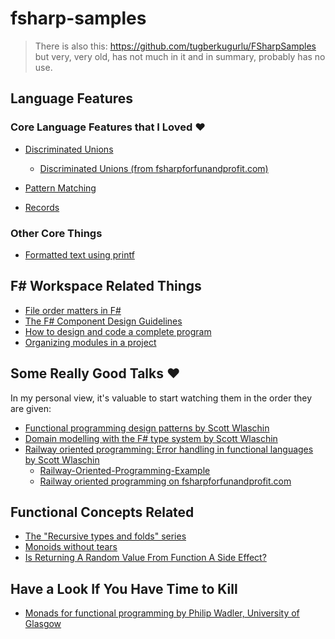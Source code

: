 # fsharp-samples

> There is also this: https://github.com/tugberkugurlu/FSharpSamples but very, very old, has not much in it and in summary, probably has no use.

## Language Features

### Core Language Features that I Loved :heart:

 - [Discriminated Unions](https://docs.microsoft.com/en-us/dotnet/articles/fsharp/language-reference/discriminated-unions)
   - [Discriminated Unions (from fsharpforfunandprofit.com)](https://fsharpforfunandprofit.com/posts/discriminated-unions/)

 - [Pattern Matching](https://docs.microsoft.com/en-us/dotnet/articles/fsharp/language-reference/pattern-matching)
 - [Records](https://docs.microsoft.com/en-us/dotnet/articles/fsharp/language-reference/records)

### Other Core Things

 - [Formatted text using printf](https://fsharpforfunandprofit.com/posts/printf/)

## F# Workspace Related Things

 - [File order matters in F#](http://bartwullems.blogspot.co.uk/2016/02/f-beginner-tip-file-order-matters.html)
 - [The F# Component Design Guidelines](http://fsharp.org/specs/component-design-guidelines/#consider-using-explicit-signature-files-fsi-for-stable-library-and-component-apis)
 - [How to design and code a complete program](https://fsharpforfunandprofit.com/posts/recipe-part1/)
 - [Organizing modules in a project](https://fsharpforfunandprofit.com/posts/recipe-part3/)
 
## Some Really Good Talks :heart:

In my personal view, it's valuable to start watching them in the order they are given:

 - [Functional programming design patterns by Scott Wlaschin](https://vimeo.com/113588389)
 - [Domain modelling with the F# type system by Scott Wlaschin](https://vimeo.com/97507575)
 - [Railway oriented programming: Error handling in functional languages by Scott Wlaschin](https://vimeo.com/113707214)
   - [Railway-Oriented-Programming-Example](https://github.com/swlaschin/Railway-Oriented-Programming-Example)
   - [Railway oriented programming on fsharpforfunandprofit.com](https://fsharpforfunandprofit.com/posts/recipe-part2/)

## Functional Concepts Related

 - [The "Recursive types and folds" series](https://fsharpforfunandprofit.com/series/recursive-types-and-folds.html)
 - [Monoids without tears](https://fsharpforfunandprofit.com/posts/monoids-without-tears/)
 - [Is Returning A Random Value From Function A Side Effect?](http://stackoverflow.com/questions/4391524/is-returning-a-random-value-from-function-a-side-effect)

## Have a Look If You Have Time to Kill

 - [Monads for functional programming by Philip Wadler, University of Glasgow](http://homepages.inf.ed.ac.uk/wadler/papers/marktoberdorf/baastad.pdf)
